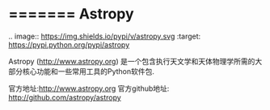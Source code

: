 =======
Astropy
=======

.. image:: https://img.shields.io/pypi/v/astropy.svg
    :target: https://pypi.python.org/pypi/astropy

Astropy (http://www.astropy.org) 是一个包含执行天文学和天体物理学所需的大部分核心功能和一些常用工具的Python软件包.

官方地址:http://www.astropy.org
官方github地址: http://github.com/astropy/astropy